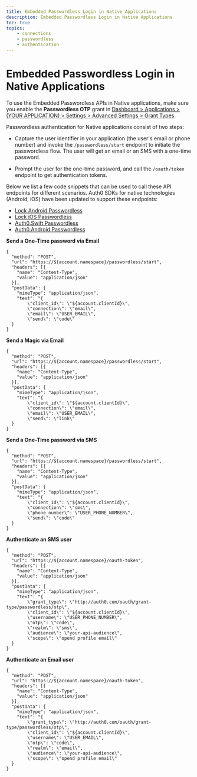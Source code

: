 ```yaml
---
title: Embedded Passwordless Login in Native Applications
description: Embedded Passwordless Login in Native Applications
toc: true
topics:
    - connections
    - passwordless
    - authentication
---
```


# Embedded Passwordless Login in Native Applications

To use the Embedded Passwordless APIs in Native applications, make sure you enable the **Passwordless OTP** grant in [Dashboard > Applications > (YOUR APPLICATION) > Settings > Advanced Settings > Grant Types](${manage_url}).

Passwordless authentication for Native applications consist of two steps:

- Capture the user identifier in your application (the user's email or phone number) and invoke the `/passwordless/start` endpoint to initiate the passwordless flow. The user will get an email or an SMS with a one-time password.

- Prompt the user for the one-time password, and call the `/oauth/token` endpoint to get authentication tokens.

Below we list a few code snippets that can be used to call these API endpoints for different scenarios. Auth0 SDKs for native technologies (Android, iOS) have been updated to support these endpoints:

- [Lock Android Passwordless](/libraries/lock-android/passwordless)
- [Lock iOS Passwordless](libraries/lock-ios/passwordless)
- [Auth0.Swift Passwordless](libraries/auth0-swift/passwordless)
- [Auth0.Android Passwordless](libraries/auth0-android/passwordless)

**Send a One-Time password via Email**

```har
{
  "method": "POST",
  "url": "https://${account.namespace}/passwordless/start",
  "headers": [{
    "name": "Content-Type",
    "value": "application/json"
  }],
  "postData": {
    "mimeType": "application/json",
    "text": "{
        \"client_id\": \"${account.clientId}\", 
        \"connection\": \"email\", 
        \"email\": \"USER_EMAIL\", 
        \"send\": \"code\"
  }
}
```

**Send a Magic via Email**

```har
{
  "method": "POST",
  "url": "https://${account.namespace}/passwordless/start",
  "headers": [{
    "name": "Content-Type",
    "value": "application/json"
  }],
  "postData": {
    "mimeType": "application/json",
    "text": "{
        \"client_id\": \"${account.clientId}\", 
        \"connection\": \"email\", 
        \"email\": \"USER_EMAIL\", 
        \"send\": \"link\"
  }
}
```

**Send a One-Time password via SMS**

```har
{
  "method": "POST",
  "url": "https://${account.namespace}/passwordless/start",
  "headers": [{
    "name": "Content-Type",
    "value": "application/json"
  }],
  "postData": {
    "mimeType": "application/json",
    "text": "{
        \"client_id\": \"${account.clientId}\", 
        \"connection\": \"sms\", 
        \"phone_number\": \"USER_PHONE_NUMBER\", 
        \"send\": \"code\"
  }
}
```

**Authenticate an SMS user**

```har
{
  "method": "POST",
  "url": "https://${account.namespace}/oauth-token",
  "headers": [{
    "name": "Content-Type",
    "value": "application/json"
  }],
  "postData": {
    "mimeType": "application/json",
    "text": "{
        \"grant_type\": \"http://auth0.com/oauth/grant-type/passwordless/otp\", 
        \"client_id\": \"${account.clientId}\", 
        \"username\": \"USER_PHONE_NUMBER\", 
        \"otp\": \"code\", 
        \"realm\": \"sms\", 
        \"audience\": \"your-api-audience\", 
        \"scope\": \"opend profile email\"
  }
}
```

**Authenticate an Email user**

```har
{
  "method": "POST",
  "url": "https://${account.namespace}/oauth-token",
  "headers": [{
    "name": "Content-Type",
    "value": "application/json"
  }],
  "postData": {
    "mimeType": "application/json",
    "text": "{
        \"grant_type\": \"http://auth0.com/oauth/grant-type/passwordless/otp\", 
        \"client_id\": \"${account.clientId}\", 
        \"username\": \"USER_EMAIL\", 
        \"otp\": \"code\", 
        \"realm\": \"email\", 
        \"audience\": \"your-api-audience\", 
        \"scope\": \"opend profile email\"
  }
}
```

